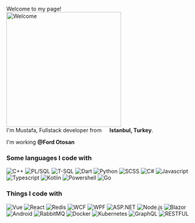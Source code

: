 <p>Welcome to my page! </br>
  <img alt="Welcome" src="https://media1.tenor.com/images/ae74ed1ebbdb5ac84e008d978064ab50/tenor.gif?itemid=15830260" width="300" height="300">
  <br/>
  I'm Mustafa, Fullstack developer from <img src="https://image.flaticon.com/icons/svg/940/940164.svg" width="13"/> <b>Istanbul, Turkey</b>. </p>

<p>I'm working <b>@Ford Otosan </b><img src="https://image.flaticon.com/icons/svg/806/806092.svg" width="13"/></p>

<h3>Some languages I code with</h3>
<p>
  <img alt="C++" src="https://img.shields.io/badge/C++-%E2%81%AD%E2%81%AD%E2%81%AD-blue" /> 
  <img alt="PL/SQL" src="https://img.shields.io/badge/PLSQL-%E2%81%AD%E2%81%AD%E2%81%AD-red" /> 
  <img alt="T-SQL" src="https://img.shields.io/badge/TSQL-%E2%81%AD%E2%81%AD%E2%81%AD-red" /> 
  <img alt="Dart" src="https://img.shields.io/badge/Dart-%E2%81%AD%E2%81%AD%E2%81%AD-blue" /> 
  <img alt="Python" src="https://img.shields.io/badge/Python-%E2%81%AD%E2%81%AD%E2%81%AD-yellow" /> 
  <img alt="SCSS" src="https://img.shields.io/badge/Vue-%E2%81%AD%E2%81%AD%E2%81%AD-purple" /> 
  <img alt="C#" src="https://img.shields.io/badge/C%23-%E2%81%AD%E2%81%AD%E2%81%AD-purple" /> 
  <img alt="Javascript" src="https://img.shields.io/badge/Javascript-%E2%81%AD%E2%81%AD%E2%81%AD-yellow" /> 
  <img alt="Typescript" src="https://img.shields.io/badge/TypeScript-%E2%81%AD%E2%81%AD%E2%81%AD-blue" /> 
  <img alt="Kotlin" src="https://img.shields.io/badge/Kotlin-%E2%81%AD%E2%81%AD%E2%81%AD-purple" /> 
  <img alt="Powershell" src="https://img.shields.io/badge/Powershell-%E2%81%AD%E2%81%AD%E2%81%AD-black" /> 
  <img alt="Go" src="https://img.shields.io/badge/Go-%E2%81%AD%E2%81%AD%E2%81%AD-blue" /> 
</p>

<h3>Things I code with</h3>
<p>
  <img alt="Vue" src="https://img.shields.io/badge/Vue-%E2%81%AD%E2%81%AD%E2%81%AD-green" /> 
  <img alt="React" src="https://img.shields.io/badge/React-%E2%81%AD%E2%81%AD%E2%81%AD-blue" />
  <img alt="Redis" src="https://img.shields.io/badge/Redis-%E2%81%AD%E2%81%AD%E2%81%AD-red" /> 
  <img alt="WCF" src="https://img.shields.io/badge/WCF-%E2%81%AD%E2%81%AD%E2%81%AD-blue" /> 
  <img alt="WPF" src="https://img.shields.io/badge/WPF-%E2%81%AD%E2%81%AD%E2%81%AD-blue" /> 
  <img alt="ASP.NET" src="https://img.shields.io/badge/ASP.NET-%E2%81%AD%E2%81%AD%E2%81%AD-blue" /> 
  <img alt="Node.js" src="https://img.shields.io/badge/Node.JS-%E2%81%AD%E2%81%AD%E2%81%AD-green" /> 
  <img alt="Blazor" src="https://img.shields.io/badge/Blazor-%E2%81%AD%E2%81%AD%E2%81%AD-purple" /> 
  <img alt="Android" src="https://img.shields.io/badge/Android-%E2%81%AD%E2%81%AD%E2%81%AD-green" /> 
  <img alt="RabbitMQ" src="https://img.shields.io/badge/RabbitMQ-%E2%81%AD%E2%81%AD%E2%81%AD-orange" /> 
  <img alt="Docker" src="https://img.shields.io/badge/Docker-%E2%81%AD%E2%81%AD%E2%81%AD-blue" /> 
  <img alt="Kubernetes" src="https://img.shields.io/badge/Kubernetes-%E2%81%AD%E2%81%AD%E2%81%AD-blue" /> 
  <img alt="GraphQL" src="https://img.shields.io/badge/GraphQL-%E2%81%AD%E2%81%AD%E2%81%AD-purple" /> 
  <img alt="RESTFUL" src="https://img.shields.io/badge/RESTFUL-%E2%81%AD%E2%81%AD%E2%81%AD-black" /> 
</p>

<p>

</p>
